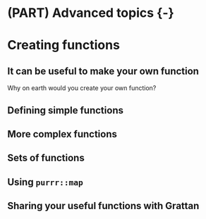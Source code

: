 # (PART) Advanced topics {-}
# Creating functions


## It can be useful to make your own function

Why on earth would you create your own function?

## Defining simple functions


## More complex functions

## Sets of functions

## Using `purrr::map`

## Sharing your useful functions with Grattan
